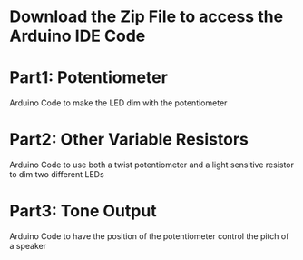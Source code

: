 # Download the Zip File to access the Arduino IDE Code

# Part1: Potentiometer
Arduino Code to make the LED dim with the potentiometer
# Part2: Other Variable Resistors
Arduino Code to use both a twist potentiometer and a light sensitive resistor to dim two different LEDs
# Part3: Tone Output
Arduino Code to have the position of the potentiometer control the pitch of a speaker
